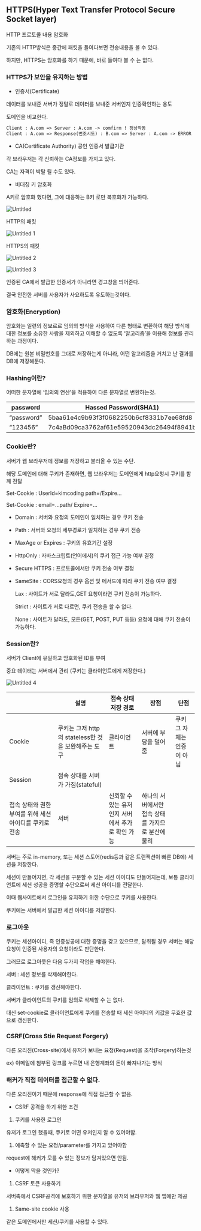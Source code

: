 ## HTTPS(**H**yper **T**ext **T**ransfer **P**rotocol **S**ecure Socket layer)

HTTP 프로토콜 내용 암호화

기존의 HTTP방식은 중간에 패킷을 들여다보면 전송내용을 볼 수 있다.

하지만, HTTPS는 암호화를 하기 때문에, 바로 들여다 볼 수 는 없다.

### HTTPS가 보안을 유지하는 방법

- 인증서(Certificate)

데이터를 보내준 서버가 정말로 데이터를 보내준 서버인지 인증확인하는 용도

도메인을 비교한다.

 

```html
Client : A.com => Server : A.com -> comfirm ! 정상작동
Client : A.com => Response(변조시도) : B.com => Server : A.com -> ERROR
```

- CA(Certificate Authority) 공인 인증서 발급기관

각 브라우저는 각 신뢰하는 CA정보를 가지고 있다.

CA는 자격이 박탈 될 수도 있다.

- 비대칭 키 암호화

A키로 암호화 했다면, 그에 대응하는 B키 로만 복호화가 가능하다.

![Untitled](https://user-images.githubusercontent.com/70310271/180259230-c3a16411-b3b5-4927-81d5-c680ace76661.png)

HTTP의 패킷

![Untitled 1](https://user-images.githubusercontent.com/70310271/180259264-395acb7d-1f08-4916-82ed-cb095fa77532.png)

HTTPS의 패킷

![Untitled 2](https://user-images.githubusercontent.com/70310271/180259281-3c252fba-78e7-4d92-b3b9-2f1d590a3f29.png)

![Untitled 3](https://user-images.githubusercontent.com/70310271/180259307-0d73148a-9bff-4cd4-9fe6-2d549b3f22c0.png)

인증된 CA에서 발급한 인증서가 아니라면 경고창을 띄어준다.

결국 안전한 서버를 사용자가 사요하도록 유도하는것이다.

### 암호화(Encryption)

암호화는 일련의 정보르르 임의의 방식을 사용하여 다른 형태로 변환하여 해당 방식에 대한 정보를 소유한 사람을 제외하고 이해할 수 없도록 ‘알고리즘’을 이용해 정보를 관리하는 과정이다.

DB에는 원본 비밀번호를 그대로 저장하는게 아니라, 어떤 알고리즘을 거치고 난 결과를 DB에 저장해둔다.

### Hashing이란?

어떠한 문자열에 ‘임의의 연산’을 적용하여 다른 문자열로 변환하는것.

| password | Hassed Password(SHA1) |
| --- | --- |
| “password” | 5baa61e4c9b93f3f0682250b6cf8331b7ee68fd8 |
| “123456” | 7c4aBd09ca3762af61e59520943dc26494f8941b |

### Cookie란?

서버가 웹 브라우저에 정보를 저장하고 불러올 수 있는 수단.

해당 도메인에 대해 쿠키가 존재하면, 웹 브라우저는 도메인에게 http요청시 쿠키를 함께 전달

Set-Cookie : UserId=kimcoding path=/Expire…

Set-Cookie : email=…path/ Expire=…

- Domain : 서버와 요청의 도메인이 일치하는 경우 쿠키 전송
- Path : 서버와 요청의 세부경로가 일치하는 경우 쿠키 전송
- MaxAge or Expires : 쿠키의 유효기간 설정
- HttpOnly : 자바스크립트(언어에서)의 쿠키 접근 가능 여부 결정
- Secure HTTPS : 프로토콜에서만 쿠키 전송 여부 결정
- SameSite : CORS요청의 경우 옵션 및 메서드에 따라 쿠키 전송 여부 결정
    
    Lax : 사이트가 서로 달라도,GET 요청이라면 쿠키 전송이 가능하다.
    
    Strict : 사이트가 서로 다르면, 쿠키 전송을 할 수 없다.
    
    None : 사이트가 달라도, 모든(GET, POST, PUT 등등) 요청에 대해 쿠키 전송이 가능하다.
    

### Session란?

서버가 Client에 유일하고 암호화된 ID를 부여

중요 데이터는 서버에서 관리 (쿠키는 클라이언트에게 저장한다.)

![Untitled 4](https://user-images.githubusercontent.com/70310271/180259335-35a8ee60-8a72-41b8-ad23-d9b9e87685d5.png)

|  | 설명 | 접속 상태 저장 경로 | 장점 | 단점 |
| --- | --- | --- | --- | --- |
| Cookie | 쿠키는 그저 http의 stateless한 것을 보완해주는 도구 | 클라이언트 | 서버에 부담을 덜어줌 | 쿠키 그 자체는 인증이 아님 |
| Session | 접속 상태를 서버가 가짐(stateful)
접속 상태와 권한 부여를 위해 세션아이디를 쿠키로 전송 | 서버 | 신뢰할 수 있는 유저인지 서버에서 추가로 확인 가능 | 하나의 서버에서만 접속 상태를 가지므로 분산에 불리 |

서버는 주로 in-memory, 또는 세션 스토어(redis등과 같은 트랜잭션이 빠른 DB에) 세션을 저장한다.

세션이 만들어지면, 각 세션을 구분할 수 있는 세션 아이디도 만들어지는데, 보통 클라이언트에 세션 성공을 증명할 수단으로써 세션 아이디를 전달한다.

이때 웹사이트에서 로그인을 유지하기 위한 수단으로 쿠키를 사용한다.

쿠키에는 서버에서 발급한 세션 아이디를 저장한다.

### 로그아웃

쿠키는 세션아이디, 즉 인증성공에 대한 증명을 갖고 있으므로, 탈취될 경우 서버는 해당 요청이 인증된 사용자의 요청이라도 판단한다.

그러므로 로그아웃은 다음 두가지 작업을 해야한다.

서버 : 세션 정보를 삭제해야한다.

클라이언트 : 쿠키를 갱신해야한다.

서버가 클라이언트의 쿠키를 임의로 삭제할 수 는 없다.

대신 set-cookie로 클라이언트에게 쿠키를 전송할 때 세션 아이디의 키값을 무효한 값으로 갱신한다.

### CSRF(Cross Stie Request Forgery)

다른 오리진(Cross-site)에서 유저가 보내는 요청(Request)을 조작(Forgery)하는것

ex) 이메일에 첨부된 링크를 누르면 내 은행계좌의 돈이 빠져나가는 방식

### 해커가 직접 데이터를 접근할 수 없다.

다른 오리진이기 때문에 response에 직접 접근할 수 없음.

- CSRF 공격을 하기 위한 조건
1. 쿠키를 사용한 로그인

유저가 로그인 했을때, 쿠키로 어떤 유저인지 알 수 있어야함.

1. 예측할 수 있는 요청/parameter를 가지고 있어야함

request에 해커가 모를 수 있는 정보가 담겨있으면 안됨.

- 어떻게 막을 것인가?
1. CSRF 토큰 사용하기

서버측에서 CSRF공격에 보호하기 위한 문자열을 유저의 브라우저와 웹 앱에만 제공

1. Same-site cookie 사용

같은 도메인에서만 세션/쿠키를 사용할 수 있다.
